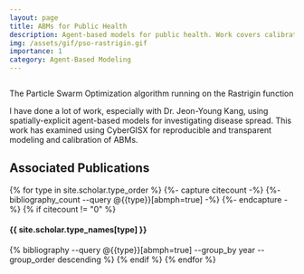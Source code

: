 ```yaml
---
layout: page
title: ABMs for Public Health
description: Agent-based models for public health. Work covers calibration, reproducibility, and more.
img: /assets/gif/pso-rastrigin.gif
importance: 1
category: Agent-Based Modeling
---
```


<div class="row">
    <div class="col-sm mt-3 mt-md-0">
    <p style="text-align:center;">
        <img class="img-fluid rounded z-depth-1" src="{{ '/assets/gif/pso-rastrigin.gif' | relative_url }}" alt="" title="Particle Swarm Optimization"/>
    </p>
    </div>
</div>
<div class="caption">
    The Particle Swarm Optimization algorithm running on the Rastrigin function
</div>

I have done a lot of work, especially with Dr. Jeon-Young Kang, using spatially-explicit agent-based models for investigating disease spread. This work has examined using CyberGISX for reproducible and transparent modeling and calibration of ABMs.


## Associated Publications

<div class="publications">
{% for type in site.scholar.type_order %}
  {%- capture citecount -%}
  {%- bibliography_count --query @{{type}}[abmph=true] -%}
  {%- endcapture -%}
  {% if citecount != "0"  %}
    <h4>{{ site.scholar.type_names[type] }}</h4>
    {% bibliography --query @{{type}}[abmph=true] --group_by year --group_order descending %}
  {% endif %}
{% endfor %}
</div>